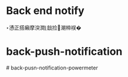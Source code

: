 ﻿# Back end notify
‣慂正搭癩摩湥潤⌊戠捡⵫潮楴祦�
# back-push-notification
#   b a c k - p u s n - n o t i f i c a t i o n - p o w e r m e t e r  
 